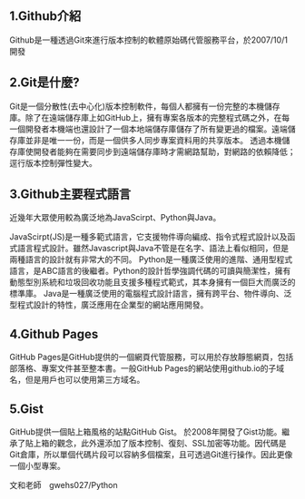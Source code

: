 1.Github介紹
---
Github是一種透過Git來進行版本控制的軟體原始碼代管服務平台，於2007/10/1開發

2.Git是什麼?
---
Git是一個分散性(去中心化)版本控制軟件，每個人都擁有一份完整的本機儲存庫。除了在遠端儲存庫上如GitHub上，擁有專案各版本的完整程式碼之外，在每一個開發者本機端也還設計了一個本地端儲存庫儲存了所有變更過的檔案。遠端儲存庫並非是唯一一份，而是一個供多人同步專案資料用的共享版本。
透過本機儲存庫使開發者能夠在需要同步到遠端儲存庫時才需網路幫助，對網路的依賴降低；逕行版本控制彈性變大。

3.Github主要程式語言
---
近幾年大眾使用較為廣泛地為JavaScirpt、Python與Java。
               
JavaScirpt(JS)是一種多範式語言，它支援物件導向編成、指令式程式設計以及函式語言程式設計。雖然Javascript與Java不管是在名字、語法上看似相同，但是兩種語言的設計就有非常大的不同。
Python是一種廣泛使用的進階、通用型程式語言，是ABC語言的後繼者。Python的設計哲學強調代碼的可讀與簡潔性，擁有動態型別系統和垃圾回收功能且支援多種程式範式，其本身擁有一個巨大而廣泛的標準庫。
Java是一種廣泛使用的電腦程式設計語言，擁有跨平台、物件導向、泛型程式設計的特性，廣泛應用在企業型的網站應用開發。

4.Github Pages
----
GitHub Pages是GitHub提供的一個網頁代管服務，可以用於存放靜態網頁，包括部落格、專案文件甚至整本書。一般GitHub Pages的網站使用github.io的子域名，但是用戶也可以使用第三方域名。

5.Gist
---
GitHub提供一個貼上箱風格的站點GitHub Gist。
於2008年開發了Gist功能。繼承了貼上箱的觀念，此外還添加了版本控制、復刻、SSL加密等功能。因代碼是Git倉庫，所以單個代碼片段可以容納多個檔案，且可透過Git進行操作。因此更像一個小型專案。

文和老師　gwehs027/Python
